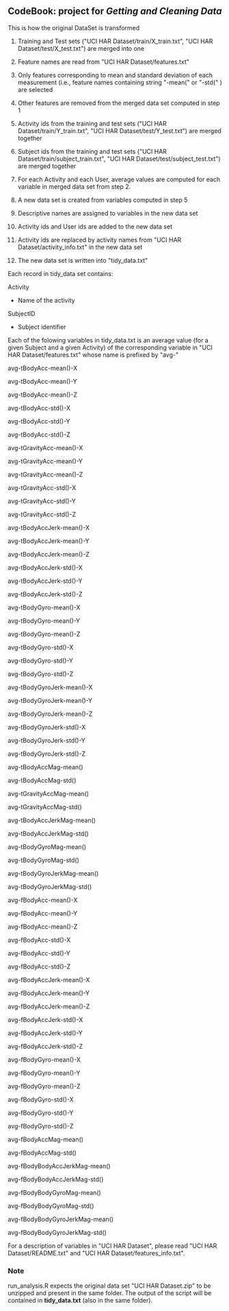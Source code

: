 ## CodeBook: project for _Getting and Cleaning Data_


This is how the original DataSet is transformed

1. Training and Test sets ("UCI HAR Dataset/train/X_train.txt", "UCI HAR Dataset/test/X_test.txt") are merged into one 

2. Feature names are read from "UCI HAR Dataset/features.txt"

 1. Only features corresponding to mean and standard deviation of each measurement (i.e., feature names containing string "-mean(" or "-std(" ) are selected

 2. Other features are removed from the merged data set computed in step 1

3. Activity ids from the training and test sets ("UCI HAR Dataset/train/Y_train.txt", "UCI HAR Dataset/test/Y_test.txt") are merged together

4. Subject ids from the training and test sets ("UCI HAR Dataset/train/subject_train.txt", "UCI HAR Dataset/test/subject_test.txt") are merged together

5. For each Activity and each User, average values are computed for each variable in merged data set from step 2.

6. A new data set is created from variables computed in step 5

7. Descriptive names are assigned to variables in the new data set

8. Activity ids and User ids are added to the new data set

9. Activity ids are replaced by activity names from "UCI HAR Dataset/activity_info.txt" in the new data set

10. The new data set is written into "tidy_data.txt"



Each record in tidy_data set  contains:

Activity

  * Name of the activity

SubjectID

  * Subject identifier

Each of the folowing variables in tidy_data.txt is an average value (for a given Subject and a given Activity) of the corresponding variable in "UCI HAR Dataset/features.txt" whose name is prefixed by "avg-"

avg-tBodyAcc-mean()-X

avg-tBodyAcc-mean()-Y

avg-tBodyAcc-mean()-Z

avg-tBodyAcc-std()-X

avg-tBodyAcc-std()-Y

avg-tBodyAcc-std()-Z

avg-tGravityAcc-mean()-X

avg-tGravityAcc-mean()-Y

avg-tGravityAcc-mean()-Z

avg-tGravityAcc-std()-X

avg-tGravityAcc-std()-Y

avg-tGravityAcc-std()-Z

avg-tBodyAccJerk-mean()-X

avg-tBodyAccJerk-mean()-Y

avg-tBodyAccJerk-mean()-Z

avg-tBodyAccJerk-std()-X

avg-tBodyAccJerk-std()-Y

avg-tBodyAccJerk-std()-Z

avg-tBodyGyro-mean()-X

avg-tBodyGyro-mean()-Y

avg-tBodyGyro-mean()-Z

avg-tBodyGyro-std()-X

avg-tBodyGyro-std()-Y

avg-tBodyGyro-std()-Z

avg-tBodyGyroJerk-mean()-X

avg-tBodyGyroJerk-mean()-Y

avg-tBodyGyroJerk-mean()-Z

avg-tBodyGyroJerk-std()-X

avg-tBodyGyroJerk-std()-Y

avg-tBodyGyroJerk-std()-Z

avg-tBodyAccMag-mean()

avg-tBodyAccMag-std()

avg-tGravityAccMag-mean()

avg-tGravityAccMag-std()

avg-tBodyAccJerkMag-mean()

avg-tBodyAccJerkMag-std()

avg-tBodyGyroMag-mean()

avg-tBodyGyroMag-std()

avg-tBodyGyroJerkMag-mean()

avg-tBodyGyroJerkMag-std()

avg-fBodyAcc-mean()-X

avg-fBodyAcc-mean()-Y

avg-fBodyAcc-mean()-Z

avg-fBodyAcc-std()-X

avg-fBodyAcc-std()-Y

avg-fBodyAcc-std()-Z

avg-fBodyAccJerk-mean()-X

avg-fBodyAccJerk-mean()-Y

avg-fBodyAccJerk-mean()-Z

avg-fBodyAccJerk-std()-X

avg-fBodyAccJerk-std()-Y

avg-fBodyAccJerk-std()-Z

avg-fBodyGyro-mean()-X

avg-fBodyGyro-mean()-Y

avg-fBodyGyro-mean()-Z

avg-fBodyGyro-std()-X

avg-fBodyGyro-std()-Y

avg-fBodyGyro-std()-Z

avg-fBodyAccMag-mean()

avg-fBodyAccMag-std()

avg-fBodyBodyAccJerkMag-mean()

avg-fBodyBodyAccJerkMag-std()

avg-fBodyBodyGyroMag-mean()

avg-fBodyBodyGyroMag-std()

avg-fBodyBodyGyroJerkMag-mean()

avg-fBodyBodyGyroJerkMag-std()


For a description of variables in "UCI HAR Dataset", please read "UCI HAR Dataset/README.txt" and "UCI HAR Dataset/features_info.txt". 


### Note
run_analysis.R expects the original data set "UCI HAR Dataset.zip" to be unzipped and present in the same folder. The output of the script will be contained in **tidy_data.txt** (also in the same folder).
